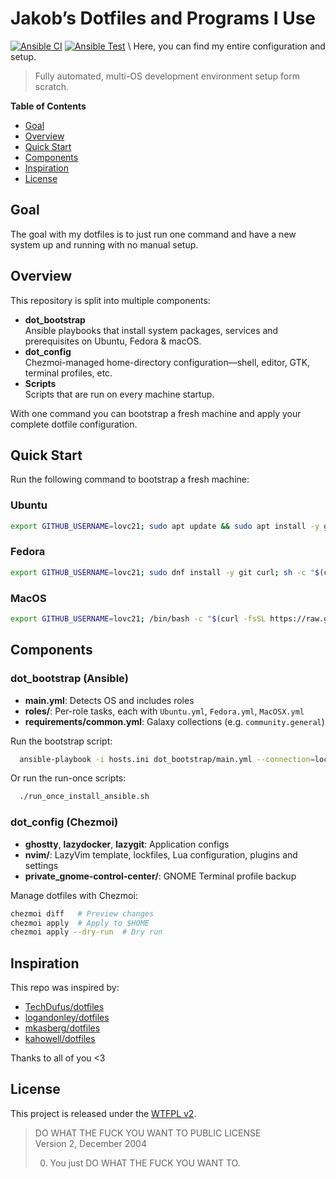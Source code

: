 # Jakob’s Dotfiles and Programs I Use

[![Ansible CI](https://github.com/lovc21/dotfiles/actions/workflows/ansible-lint.yml/badge.svg?branch=main)](https://github.com/lovc21/dotfiles/actions/workflows/ansible-lint.yml)
[![Ansible Test](https://github.com/lovc21/dotfiles/actions/workflows/ansible-ci.yml/badge.svg)](https://github.com/lovc21/dotfiles/actions/workflows/ansible-ci.yml)
\\ Here, you can find my entire configuration and setup.

> Fully automated, multi-OS development environment setup form scratch.

**Table of Contents**

- [Goal](#goal)
- [Overview](#overview)  
- [Quick Start](#quick-start)  
- [Components](#components)  
- [Inspiration](#inspiration)  
- [License](#license)

## Goal

The goal with my dotfiles is to just run one command and have a new system up and running with no manual setup.

## Overview

This repository is split into multiple components:

- **dot_bootstrap**  
  Ansible playbooks that install system packages, services and prerequisites on Ubuntu, Fedora & macOS.  
- **dot_config**  
  Chezmoi-managed home-directory configuration—shell, editor, GTK, terminal profiles, etc.
- **Scripts**  
  Scripts that are run on every machine startup.

With one command you can bootstrap a fresh machine and apply your complete dotfile configuration.

## Quick Start

Run the following command to bootstrap a fresh machine:

### Ubuntu

```bash
export GITHUB_USERNAME=lovc21; sudo apt update && sudo apt install -y git curl && sh -c "$(curl -fsLS get.chezmoi.io)" -- init --apply --ssh $GITHUB_USERNAME
```

### Fedora

```bash
export GITHUB_USERNAME=lovc21; sudo dnf install -y git curl; sh -c "$(curl -fsLS get.chezmoi.io)" -- init --apply --ssh $GITHUB_USERNAME
```

### MacOS

```bash
export GITHUB_USERNAME=lovc21; /bin/bash -c "$(curl -fsSL https://raw.githubusercontent.com/Homebrew/install/HEAD/install.sh)"; brew install git curl; sh -c "$(curl -fsLS get.chezmoi.io)" -- init --apply --ssh $GITHUB_USERNAME
```

## Components

### dot_bootstrap (Ansible)

- **main.yml**: Detects OS and includes roles  
- **roles/**: Per-role tasks, each with `Ubuntu.yml`, `Fedora.yml`, `MacOSX.yml`  
- **requirements/common.yml**: Galaxy collections (e.g. `community.general`)  

Run the bootstrap script:

```bash
  ansible-playbook -i hosts.ini dot_bootstrap/main.yml --connection=local --become --skip-tags=install_apps
```

Or run the run-once scripts:

```bash
  ./run_once_install_ansible.sh
```

### dot_config (Chezmoi)

- **ghostty**, **lazydocker**, **lazygit**: Application configs  
- **nvim/**: LazyVim template, lockfiles, Lua configuration, plugins and settings
- **private_gnome-control-center/**: GNOME Terminal profile backup  

Manage dotfiles with Chezmoi:

```bash
chezmoi diff   # Preview changes
chezmoi apply  # Apply to $HOME
chezmoi apply --dry-run  # Dry run
```

## Inspiration

This repo was inspired by:

- [TechDufus/dotfiles](https://github.com/TechDufus/dotfiles)  
- [logandonley/dotfiles](https://github.com/logandonley/dotfiles)  
- [mkasberg/dotfiles](https://github.com/mkasberg/dotfiles)  
- [kahowell/dotfiles](https://github.com/kahowell/dotfiles)

Thanks to all of you <3

## License

This project is released under the [WTFPL v2](LICENSE).

> DO WHAT THE FUCK YOU WANT TO PUBLIC LICENSE  
> Version 2, December 2004
>
> 0. You just DO WHAT THE FUCK YOU WANT TO.

